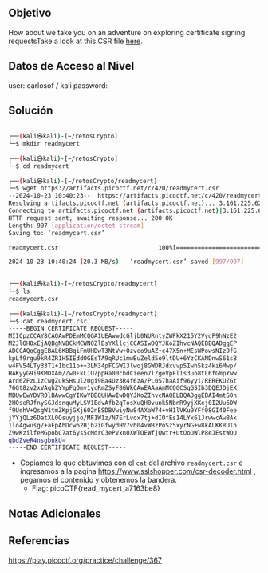 ## Objetivo 
How about we take you on an adventure on exploring certificate signing requestsTake a look at this CSR file [here](https://artifacts.picoctf.net/c/420/readmycert.csr).

## Datos de Acceso al Nivel
user: carlosof / kali
password:

## Solución
```bash
                                                                                                                                                                       
┌──(kali㉿kali)-[~/retosCrypto]
└─$ mkdir readmycert   
                                                                                                                                                                       
┌──(kali㉿kali)-[~/retosCrypto]
└─$ cd readmycert 
                                                                                                                                                                       
┌──(kali㉿kali)-[~/retosCrypto/readmycert]
└─$ wget https://artifacts.picoctf.net/c/420/readmycert.csr                                
--2024-10-23 10:40:23--  https://artifacts.picoctf.net/c/420/readmycert.csr
Resolving artifacts.picoctf.net (artifacts.picoctf.net)... 3.161.225.62, 3.161.225.3, 3.161.225.11, ...
Connecting to artifacts.picoctf.net (artifacts.picoctf.net)|3.161.225.62|:443... connected.
HTTP request sent, awaiting response... 200 OK
Length: 997 [application/octet-stream]
Saving to: ‘readmycert.csr’

readmycert.csr                            100%[====================================================================================>]     997  --.-KB/s    in 0s      

2024-10-23 10:40:24 (20.3 MB/s) - ‘readmycert.csr’ saved [997/997]

                                                                                                                                                                       
┌──(kali㉿kali)-[~/retosCrypto/readmycert]
└─$ ls
readmycert.csr
                                                                                                                                                                       
┌──(kali㉿kali)-[~/retosCrypto/readmycert]
└─$ cat readmycert.csr 
-----BEGIN CERTIFICATE REQUEST-----
MIICpzCCAY8CAQAwPDEmMCQGA1UEAwwdcGljb0NURntyZWFkX215Y2VydF9hNzE2
M2JlOH0xEjAQBgNVBCkMCWN0ZlBsYXllcjCCASIwDQYJKoZIhvcNAQEBBQADggEP
ADCCAQoCggEBAL6KBBqiFmUHDwT3NtVw+Ozveo9uAZ+c47X5n+MEsWPowsNIz9fG
kpLf9rgu9kR4ZR1H5IEddOGEsTA9qRUc1mwBuZeld5o9ltDU+6YzCKANDnwS61sB
w4FV54LTy33T1+1bc11o++3LM34pFCGWI3lwoj8GWDRJdxvvp5Iwh5kz4ki6Mwp/
HAKyyG9i9KMOXAm/Zw0FkL1UZppHa00cbdCieen7lZgeVpFlIs3uo8tL6fGmpYww
Ard6ZFzL1zCwgZukSHsul20gi9Ba4Uz3R4f6zA/PL0S7haAif96yyi/REREKUZGt
76Gt8zv2xVAqhZYYpFqOmv1ycRmZSyF8GWkCAwEAAaAmMCQGCSqGSIb3DQEJDjEX
MBUwEwYDVR0lBAwwCgYIKwYBBQUHAwIwDQYJKoZIhvcNAQELBQADggEBAI4mtS0h
2HQseRJfnySGJdsnquMyLSV1EdvAfb2qTosXuQH0vunk5NbnR9yjXKej0I2Uu6DW
f9UehV+QsgW1tmZKpjGXj602nESDBVwiyNw84AXaW74+vH1lVKu9YFf08GI40Fee
jYYjQLz6DatXL0Qsuyjjo/MF1W1z/N7ErLvox7tj+dIOfEs14LYx61JrwwcAw8Ak
1lo4gwusg/+aEpAhDcw62Bjh2iGfwydHV7vh04vWBzPoSz5xyrNG+w8kALKKRUTh
Z9wKzilfeMGpobC7at6ys5cMdrC3ePVxn0XWTQEWfjQwtr+UtOoOWlP8eJEstWQU
qbdZveR4nsgbnkU=
-----END CERTIFICATE REQUEST-----

```
- Copiamos lo que obtuvimos con el `cat` del archivo `readmycert.csr` e ingresamos a la pagina https://www.sslshopper.com/csr-decoder.html , pegamos el contenido y obtenemos la bandera.
	- Flag: picoCTF{read_mycert_a7163be8}
## Notas Adicionales

## Referencias 
https://play.picoctf.org/practice/challenge/367
